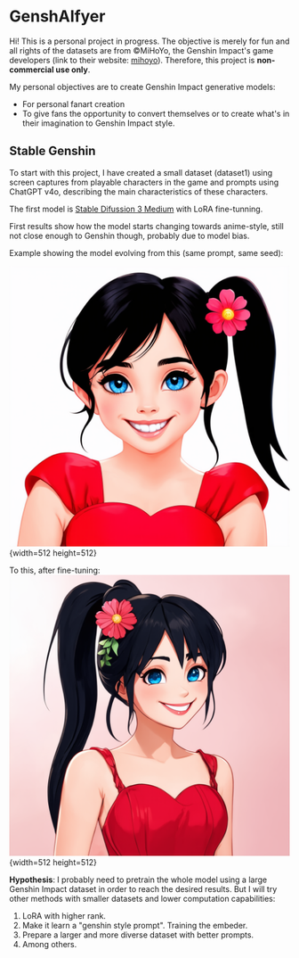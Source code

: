 # GenshAIfyer
Hi! This is a personal project in progress. The objective is merely for fun and all
rights of the datasets are from ©MiHoYo, the Genshin Impact&#39;s game
developers (link to their website: [mihoyo](https://www.mihoyo.com/en/)).
Therefore, this project is **non-commercial use only**.

My personal objectives are to create Genshin Impact generative models:
- For personal fanart creation
- To give fans the opportunity to convert themselves or to create what&#39;s in their
imagination to Genshin Impact style.

## Stable Genshin
To start with this project, I have created a small dataset (dataset1) using screen
captures from playable characters in the game and prompts using ChatGPT
v4o, describing the main characteristics of these characters.

The first model is [Stable Difussion 3 Medium](https://huggingface.co/stabilityai/stable-diffusion-3-medium-diffusers)  with LoRA fine-tunning.

First results show how the model starts changing towards anime-style, still not
close enough to Genshin though, probably due to model bias.

Example showing the model evolving from this (same prompt, same seed):

![raw stable diffusion 3 medium](assets/img0.png){width=512 height=512}

To this, after fine-tuning:
![finetuned stable diffusion 3 medium](assets/img0_finetune1.png){width=512 height=512}

**Hypothesis**: I probably need to pretrain the whole model using a large Genshin
Impact dataset in order to reach the desired results. But I will try other methods
with smaller datasets and lower computation capabilities:
1. LoRA with higher rank.
2. Make it learn a &quot;genshin style prompt&quot;. Training the embeder.
3. Prepare a larger and more diverse dataset with better prompts.
4. Among others.
